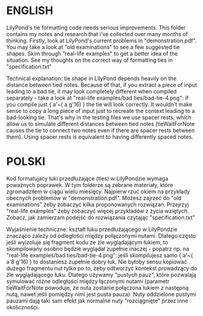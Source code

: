 
ENGLISH
=======

LilyPond's tie formatting code needs serious improvements.  This folder
contains my notes and research that i've collected over many months of thinking.
Firstly, look at LilyPond's current problems in "demonstration.pdf".
You may take a look at "old examinations" to see a few suggested tie shapes.
Skim through "real-life examples" to get a better idea of the situation.
See my thoughts on the correct way of formatting ties in "specification.txt"

Technical explanation: tie shape in LilyPond depends heavily on the distance
between tied notes.  Because of that, if you extract a piece of input leading to
a bad tie, it may look completely different when compiled separately - take a
look at "real-life examples/bad ties/bad-tie-4.png": if you compile just
{ a'~( a g'16) } the tie will look correctly.
It wouldn't make sense to copy a long piece of input just to recreate the
context leading to a bad-looking tie.  That's why in the testing files we use
spacer rests, which allow us to simulate different distances between tied notes
(tieWaitForNote causes the tie to connect two notes even if there are spacer
rests between them).  Using spacer rests is equivalent to having differently
spaced notes.


POLSKI
======

Kod formatujacy łuki przedłużające (ties) w LilyPondzie wymaga poważnych poprawek.
W tym folderze są zebrane materiały, które zgromadziłem w ciągu wielu miesięcy.
Najpierw rzuć okiem na przykłady obecnych problemów w "demonstration.pdf".
Możesz zajrzeć do "old examinations" żeby zobaczyć kilka proponowanych rozwiązań.
Przejrzyj "real-life examples" żeby zobaczyć więcej przykładów z życia wziętych.
Zobacz, jak zamierzam podejść do rozwiązania czytając "specification.txt"

Wyjaśnienie techniczne: kształt łuku przedłużającego w LilyPondzie znacząco
zależy od odległości między połączonymi nutami.  Dlatego często jeśli wyizoluje
się fragment kodu ze źle wyglądającym łukiem, to skompilowany osobno będzie
wyglądał zupełnie inaczej - popatrz np. na "real-life examples/bad ties/bad-tie-4.png": jeśli skompilujesz samo { a'~( a'8 g'16) } to dostaniesz zupełnie dobry łuk.
Nie byłoby sensu kopiować dużego fragmentu nut tylko po to, żeby odtworzyć
kontekst prowadzący do źle wyglądającego łuku.  Dlatego używamy "pustych pauz",
które pozwalają symulować różne odległości między łączonymi nutami (parametr
tieWaitForNote powoduje, że nuta zostanie połączona łukiem z następną nutą,
nawet jeśli pomiędzy nimi jest pusta pauza).  Nuty oddzielone pustymi pauzami
dają taki sam efekt jak normalne nuty "rozciągnięte" przez inne okoliczności.
